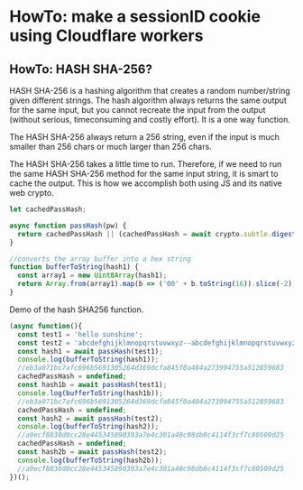 #  HowTo: make a sessionID cookie using Cloudflare workers

## HowTo: HASH SHA-256? 

HASH SHA-256 is a hashing algorithm that creates a random number/string given different strings. The hash algorithm always returns the same output for the same input, but you cannot recreate the input from the output (without serious, timeconsuming and costly effort). It is a one way function.

The HASH SHA-256 always return a 256 string, even if the input is much smaller than 256 chars or much larger than 256 chars.

The HASH SHA-256 takes a little time to run. Therefore, if we need to run the same HASH SHA-256 method for the same input string, it is smart to cache the output. This is how we accomplish both using JS and its native web crypto.

 
```javascript
let cachedPassHash;

async function passHash(pw) {
  return cachedPassHash || (cachedPassHash = await crypto.subtle.digest('SHA-256', new TextEncoder().encode(pw)));
}

//converts the array buffer into a hex string 
function bufferToString(hash1) {
  const array1 = new Uint8Array(hash1);
  return Array.from(array1).map(b => ('00' + b.toString(16)).slice(-2)).join(''); 
}
```

Demo of the hash SHA256 function.

```javascript
(async function(){
  const test1 = 'hello sunshine';
  const test2 = 'abcdefghijklmnopqrstuvwxyz--abcdefghijklmnopqrstuvwxyz--abcdefghijklmnopqrstuvwxyz--abcdefghijklmnopqrstuvwxyz--abcdefghijklmnopqrstuvwxyz--abcdefghijklmnopqrstuvwxyz--abcdefghijklmnopqrstuvwxyz--abcdefghijklmnopqrstuvwxyz--abcdefghijklmnopqrstuvwxyz--abcdefghijklmnopqrstuvwxyz--abcdefghijklmnopqrstuvwxyz--abcdefghijklmnopqrstuvwxyz--abcdefghijklmnopqrstuvwxyz--abcdefghijklmnopqrstuvwxyz--abcdefghijklmnopqrstuvwxyz--abcdefghijklmnopqrstuvwxyz--abcdefghijklmnopqrstuvwxyz--abcdefghijklmnopqrstuvwxyz--';
  const hash1 = await passHash(test1);
  console.log(bufferToString(hash1));
  //eb3a071bc7afc696b5691305264d369dcfa845f0a404a273994755a512859683
  cachedPassHash = undefined;
  const hash1b = await passHash(test1);
  console.log(bufferToString(hash1b));
  //eb3a071bc7afc696b5691305264d369dcfa845f0a404a273994755a512859683
  cachedPassHash = undefined;
  const hash2 = await passHash(test2);
  console.log(bufferToString(hash2));
  //a9ecf8830d0cc28e445345890393a7e4c301a48c98db8c4114f3cf7c80509d25
  cachedPassHash = undefined;
  const hash2b = await passHash(test2);
  console.log(bufferToString(hash2b));
  //a9ecf8830d0cc28e445345890393a7e4c301a48c98db8c4114f3cf7c80509d25
})();
```

